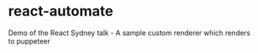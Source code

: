 # react-automate
Demo of the React Sydney talk - A sample custom renderer which renders to puppeteer
